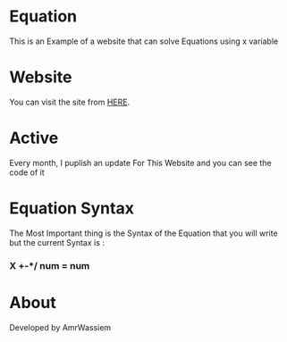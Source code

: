 # Equation
This is an Example of a website that can solve
Equations using x variable

# Website
You can visit the site from [HERE](https://amrwassiem.github.io/Equation/index.html).

# Active
Every month, I puplish an update For This Website
and you can see the code of it

# Equation Syntax
The Most Important thing is the Syntax of the Equation
that you will write but the current Syntax is :
### X +\-\*\/ num = num

# About
Developed by AmrWassiem
    <html>
    <head>
    <title>Test</title>
    </head>
